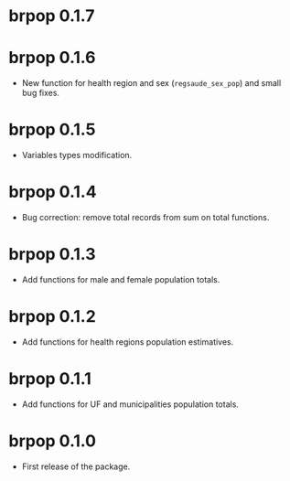 # brpop 0.1.7

# brpop 0.1.6

* New function for health region and sex (`regsaude_sex_pop`) and small bug fixes.

# brpop 0.1.5

* Variables types modification.

# brpop 0.1.4

* Bug correction: remove total records from sum on total functions.

# brpop 0.1.3

* Add functions for male and female population totals.

# brpop 0.1.2

* Add functions for health regions population estimatives.

# brpop 0.1.1

* Add functions for UF and municipalities population totals.

# brpop 0.1.0

* First release of the package.
